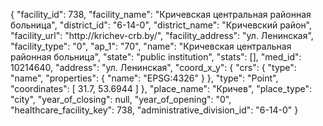 {
    "facility_id": 738,
    "facility_name": "Кричевская центральная районная больница",
    "district_id": "6-14-0",
    "district_name": "Кричевский район",
    "facility_url": "http:\/\/krichev-crb.by\/",
    "facility_address": "ул. Ленинская",
    "facility_type": "0",
    "ap_1": "70",
    "name": "Кричевская центральная районная больница",
    "state": "public institution",
    "stats": [],
    "med_id": 10214640,
    "address": "ул. Ленинская",
    "coord_x_y": {
        "crs": {
            "type": "name",
            "properties": {
                "name": "EPSG:4326"
            }
        },
        "type": "Point",
        "coordinates": [
            31.7,
            53.6944
        ]
    },
    "place_name": "Кричев",
    "place_type": "city",
    "year_of_closing": null,
    "year_of_opening": "0",
    "healthcare_facility_key": 738,
    "administrative_division_id": "6-14-0"
}